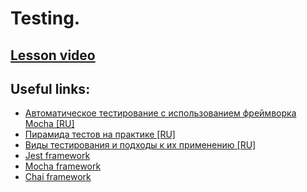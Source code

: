 # Testing.

## [Lesson video](https://drive.google.com/file/d/1PUjl8K2c5F0ihh8F5aQmr00LiIUi_TSr/view?usp=sharing)  

## Useful links:
* [Автоматическое тестирование c использованием фреймворка Mocha [RU]](https://learn.javascript.ru/testing-mocha)
* [Пирамида тестов на практике [RU]](https://habr.com/ru/post/358950/)
* [Виды тестирования и подходы к их применению [RU]](https://habr.com/ru/post/81226/)
* [Jest framework](https://jestjs.io/)
* [Mocha framework](https://mochajs.org/)
* [Chai framework](https://www.chaijs.com/)